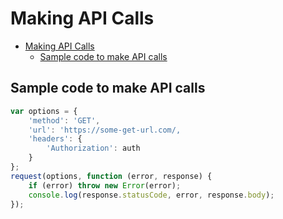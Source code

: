 # Making API Calls

- [Making API Calls](#making-api-calls)
  - [Sample code to make API calls](#sample-code-to-make-api-calls)

## Sample code to make API calls

```js
var options = {
    'method': 'GET',
    'url': 'https://some-get-url.com/,
    'headers': {
        'Authorization': auth
    }
};
request(options, function (error, response) {
    if (error) throw new Error(error);
    console.log(response.statusCode, error, response.body);
});
```
